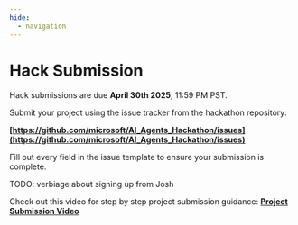 ```yaml
---
hide:
  - navigation
---
```


# Hack Submission

Hack submissions are due **April 30th 2025**, 11:59 PM PST.

Submit your project using the issue tracker from the hackathon repository:

**[https://github.com/microsoft/AI_Agents_Hackathon/issues](https://github.com/microsoft/AI_Agents_Hackathon/issues)**

Fill out every field in the issue template to ensure your submission is complete.

TODO: verbiage about signing up from Josh

Check out this video for step by step project submission guidance:
**[Project Submission Video](https://github.com/microsoft/hack-together-teams/assets/3199282/572ea387-61ec-4b77-9885-23b5b2bd39bd)**
